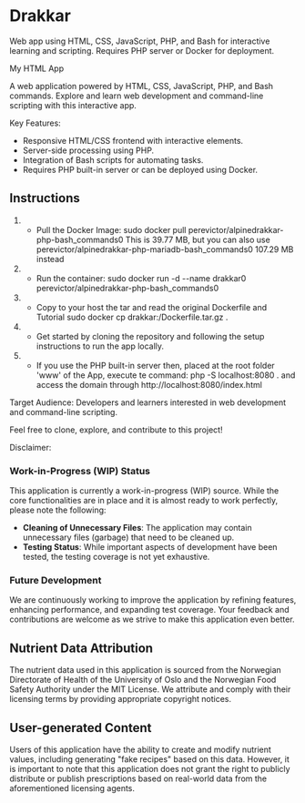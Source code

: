 # Drakkar
Web app using HTML, CSS, JavaScript, PHP, and Bash for interactive learning and scripting. Requires PHP server or Docker for deployment.

My HTML App

A web application powered by HTML, CSS, JavaScript, PHP, and Bash commands. Explore and learn web development and command-line scripting with this interactive app.

Key Features:
- Responsive HTML/CSS frontend with interactive elements.
- Server-side processing using PHP.
- Integration of Bash scripts for automating tasks.
- Requires PHP built-in server or can be deployed using Docker.
  
## Instructions

1. * Pull the Docker Image:
   sudo docker pull perevictor/alpinedrakkar-php-bash_commands0
    This is 39.77 MB, but you can also use perevictor/alpinedrakkar-php-mariadb-bash_commands0 107.29 MB instead
2. * Run the container:
   sudo docker run -d --name drakkar0 perevictor/alpinedrakkar-php-bash_commands0
3. * Copy to your host the tar and read the original Dockerfile and Tutorial
   sudo docker cp drakkar:/Dockerfile.tar.gz .
4. * Get started by cloning the repository and following the setup instructions to run the app locally.
5. * If you use the PHP built-in server then, placed at the root folder 'www' of the App, execute te command: php -S localhost:8080 .
     and access the domain through http://localhost:8080/index.html
     
Target Audience: Developers and learners interested in web development and command-line scripting.

Feel free to clone, explore, and contribute to this project!

Disclaimer:
### Work-in-Progress (WIP) Status
This application is currently a work-in-progress (WIP) source. While the core functionalities are in place and it is almost ready to work perfectly, please note the following:

- **Cleaning of Unnecessary Files**: The application may contain unnecessary files (garbage) that need to be cleaned up.
- **Testing Status**: While important aspects of development have been tested, the testing coverage is not yet exhaustive.

### Future Development
We are continuously working to improve the application by refining features, enhancing performance, and expanding test coverage. Your feedback and contributions are welcome as we strive to make this application even better.

## Nutrient Data Attribution
The nutrient data used in this application is sourced from the Norwegian Directorate of Health of the University of Oslo and the Norwegian Food Safety Authority under the MIT License. We attribute and comply with their licensing terms by providing appropriate copyright notices.

## User-generated Content
Users of this application have the ability to create and modify nutrient values, including generating "fake recipes" based on this data. However, it is important to note that this application does not grant the right to publicly distribute or publish prescriptions based on real-world data from the aforementioned licensing agents.
